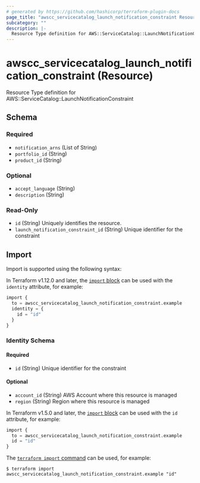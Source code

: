 ```yaml
---
# generated by https://github.com/hashicorp/terraform-plugin-docs
page_title: "awscc_servicecatalog_launch_notification_constraint Resource - terraform-provider-awscc"
subcategory: ""
description: |-
  Resource Type definition for AWS::ServiceCatalog::LaunchNotificationConstraint
---
```


# awscc_servicecatalog_launch_notification_constraint (Resource)

Resource Type definition for AWS::ServiceCatalog::LaunchNotificationConstraint



<!-- schema generated by tfplugindocs -->
## Schema

### Required

- `notification_arns` (List of String)
- `portfolio_id` (String)
- `product_id` (String)

### Optional

- `accept_language` (String)
- `description` (String)

### Read-Only

- `id` (String) Uniquely identifies the resource.
- `launch_notification_constraint_id` (String) Unique identifier for the constraint

## Import

Import is supported using the following syntax:

In Terraform v1.12.0 and later, the [`import` block](https://developer.hashicorp.com/terraform/language/import) can be used with the `identity` attribute, for example:

```terraform
import {
  to = awscc_servicecatalog_launch_notification_constraint.example
  identity = {
    id = "id"
  }
}
```

<!-- schema generated by tfplugindocs -->
### Identity Schema

#### Required

- `id` (String) Unique identifier for the constraint

#### Optional

- `account_id` (String) AWS Account where this resource is managed
- `region` (String) Region where this resource is managed

In Terraform v1.5.0 and later, the [`import` block](https://developer.hashicorp.com/terraform/language/import) can be used with the `id` attribute, for example:

```terraform
import {
  to = awscc_servicecatalog_launch_notification_constraint.example
  id = "id"
}
```

The [`terraform import` command](https://developer.hashicorp.com/terraform/cli/commands/import) can be used, for example:

```shell
$ terraform import awscc_servicecatalog_launch_notification_constraint.example "id"
```
